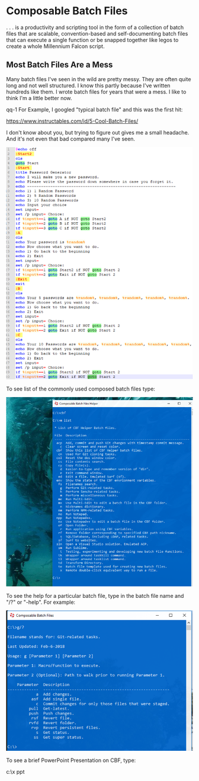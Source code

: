 # Composable Batch Files

. . . is a productivity and scripting tool in the form of a collection of batch files that are 
scalable, convention-based and self-documenting batch files that can execute a single function 
or be snapped together like legos to create a whole Millennium Falcon script.

## Most Batch Files Are a Mess

Many batch files I've seen in the wild are pretty messy. They are often quite long and not 
well structured. I know this partly because I've written hundreds like them. I wrote batch 
files for years that were a mess. I like to think I'm a little better now.

qq-1
For Example, I googled "typical batch file" and this was the first hit:

https://www.instructables.com/id/5-Cool-Batch-Files/

I don't know about you, but trying to figure out gives me a small headache. And it's not even 
that bad compared many I've seen.

![](19_gotos.png)



To see list of the commonly used composed batch files type:

![](cbf.png)



To see the help for a particular batch file, type in the batch file name and "/?" or "-help". 
For example:

![](help.png)



To see a brief PowerPoint Presentation on CBF, type:

c:\x ppt